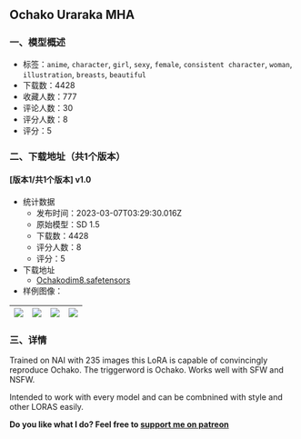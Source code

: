 ## Ochako Uraraka MHA
### 一、模型概述

- 标签：`anime`, `character`, `girl`, `sexy`, `female`, `consistent character`, `woman`, `illustration`, `breasts`, `beautiful`
- 下载数：4428
- 收藏人数：777
- 评论人数：30
- 评分人数：8
- 评分：5

### 二、下载地址（共1个版本）

#### [版本1/共1个版本] v1.0

- 统计数据
  - 发布时间：2023-03-07T03:29:30.016Z
  - 原始模型：SD 1.5
  - 下载数：4428
  - 评分人数：8
  - 评分：5
- 下载地址
  - [Ochakodim8.safetensors](https://civitai.com/api/download/models/19484)
- 样例图像：

| <img src="https://image.civitai.com/xG1nkqKTMzGDvpLrqFT7WA/acc708af-1b48-49eb-46cb-974c101d1700/width=450/204540.jpeg" /> | <img src="https://image.civitai.com/xG1nkqKTMzGDvpLrqFT7WA/a8ae0183-5bea-40d6-747c-11debded4600/width=450/204537.jpeg" /> | <img src="https://image.civitai.com/xG1nkqKTMzGDvpLrqFT7WA/aa7961ba-aba8-42f6-a552-689b36cb7000/width=450/204536.jpeg" /> | <img src="https://image.civitai.com/xG1nkqKTMzGDvpLrqFT7WA/da50eaac-76d8-47d4-d40c-d9fe446aac00/width=450/206183.jpeg" /> |
| ---- | ---- | ---- | ---- |


### 三、详情
<p>Trained on NAI with 235 images this LoRA is capable of convincingly reproduce Ochako. The triggerword is Ochako. Works well with SFW and NSFW. </p><p>Intended to work with every model and can be combnined with style and other LORAS easily.</p><p></p><p><strong>Do you like what I do? Feel free to </strong><a rel="ugc" href="https://www.patreon.com/RakoszOppai"><strong>support me on patreon</strong></a></p><p></p>